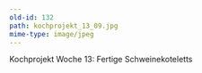 ```yaml
---
old-id: 132
path: kochprojekt_13_09.jpg
mime-type: image/jpeg
---
```

Kochprojekt Woche 13:
Fertige Schweinekoteletts
